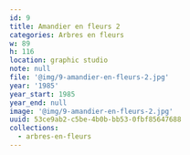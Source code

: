 ```yaml
---
id: 9
title: Amandier en fleurs 2
categories: Arbres en fleurs
w: 89
h: 116
location: graphic studio
note: null
file: '@img/9-amandier-en-fleurs-2.jpg'
year: '1985'
year_start: 1985
year_end: null
image: '@img/9-amandier-en-fleurs-2.jpg'
uuid: 53ce9ab2-c5be-4b0b-bb53-0fbf85647688
collections:
  - arbres-en-fleurs
---
```


